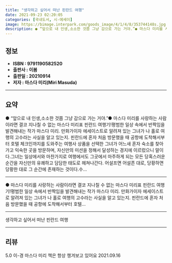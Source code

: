 ```yaml
---
title: "생각하고 싶어서 떠난 핀란드 여행"
date: 2021-09-23 02:20:05
categories: [국내도서, 시-에세이]
image: https://bimage.interpark.com/goods_image/4/1/4/8/353744148s.jpg
description: ● “앞으로 내 인생,소소한 것쯤 그냥 감으로 가는 거야.”● 마스다 미리를 사랑하는 사람이라면 결코 지나칠 수 없는 마스다 미리표 핀란드 여행기!평범한 일상 속에서 반짝임을 발견해내는 작가 마스다 미리. 만화가이자 에세이스트로 알려져 있는 그녀가 나 홀로 여행의 고수라는 사실을 알고
---
```


## **정보**

- **ISBN : 9791190582520**
- **출판사 : 이봄**
- **출판일 : 20210914**
- **저자 : 마스다 미리(Miri Masuda)**

------



## **요약**

●  “앞으로 내 인생,소소한 것쯤 그냥 감으로 가는 거야.”● 마스다 미리를 사랑하는 사람이라면 결코 지나칠 수 없는 마스다 미리표 핀란드 여행기!평범한 일상 속에서 반짝임을 발견해내는 작가 마스다 미리. 만화가이자 에세이스트로 알려져 있는 그녀가 나 홀로 여행의 고수라는 사실을 알고 있는지. 핀란드에 혼자 처음 방문했을 때 공항에 도착해서부터 호텔 체크인까지를 도와주는 여행사 상품을 선택한 그녀가 어느새 혼자 숙소를 찾아가고 익숙한 곳을 방문하며, 자신만의 미션을 정해서 달성하는 경지에 이르렀으니 말이다.그녀는 일상에서와 마찬가지로 여행에서도 그곳에서 마주하게 되는 모든 당혹스러운 순간을 자신만의 유쾌하고 담담한 태도로 헤쳐나간다. 어설프면 어설픈 대로, 당황하면 당황한 대로 그 순간에 존재하는 것이다.수...

------

● 마스다 미리를 사랑하는 사람이라면 결코 지나칠 수 없는 마스다 미리표 핀란드 여행기!평범한 일상 속에서 반짝임을 발견해내는 작가 마스다 미리. 만화가이자 에세이스트로 알려져 있는 그녀가 나 홀로 여행의 고수라는 사실을 알고 있는지. 핀란드에 혼자 처음 방문했을 때 공항에 도착해서부터 호텔... 

------


생각하고 싶어서 떠난 핀란드 여행 

------


## **리뷰** 

5.0 이-경 마스다 미리 책은 항상 챙겨보고 있어요 2021.09.16 <br/>